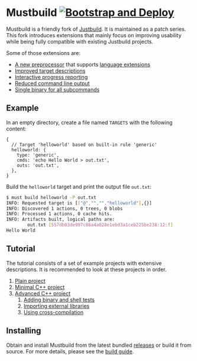 # Mustbuild [![Bootstrap and Deploy](../../actions/workflows/deploy.yml/badge.svg)](../../releases)

Mustbuild is a friendly fork of
[Justbuild](https://github.com/just-buildsystem/justbuild). It is maintained as
a patch series. This fork introduces extensions that mainly focus on improving
usability while being fully compatible with existing Justbuild projects.

Some of those extensions are:

- [A new preprocessor](./doc/preprocessor.md) that supports [language extensions](./doc/must-lang.md)
- [Improved target descriptions](./doc/targets.md)
- [Interactive progress reporting](./doc/progress.md)
- [Reduced command line output](./doc/verbose.md)
- [Single binary for all subcommands](./doc/single-binary.md)

## Example

In an empty directory, create a file named `TARGETS` with the following content:

```jsonnet
{
  // Target 'helloworld' based on built-in rule 'generic'
  helloworld: {
    type: 'generic',
    cmds: 'echo Hello World > out.txt',
    outs: 'out.txt',
  },
}
```

Build the `helloworld` target and print the output file `out.txt`:

```sh
$ must build helloworld -P out.txt
INFO: Requested target is [["@","","","helloworld"],{}]
INFO: Discovered 1 actions, 0 trees, 0 blobs
INFO: Processed 1 actions, 0 cache hits.
INFO: Artifacts built, logical paths are:
        out.txt [557db03de997c86a4a028e1ebd3a1ceb225be238:12:f]
Hello World
```

## Tutorial

The tutorial consists of a set of example projects with extensive descriptions.
It is recommended to look at these projects in order.

1. [Plain project](./examples/1_plain/README.md)
2. [Minimal C++ project](./examples/2_cpp_min/README.md)
3. [Advanced C++ project](./examples/3_cpp_adv/README.md)
    1. [Adding binary and shell tests](./examples/3a_cpp_adv_tests/README.md)
    2. [Importing external libraries](./examples/3b_cpp_adv_extern/README.md)
    3. [Using cross-compilation](./examples/3c_cpp_adv_cross/README.md)

## Installing

Obtain and install Mustbuild from the latest bundled
[releases](https://github.com/oreiche/mustbuild/releases) or build it from
source. For more details, please see the [build guide](./doc/building.md).
